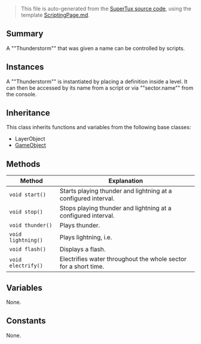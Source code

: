 > This file is auto-generated from the [SuperTux source code](https://github.com/SuperTux/supertux/tree/master/src), using the template [ScriptingPage.md](https://github.com/SuperTux/wiki/tree/master/templates/ScriptingPage.md).

Summary
-------

A ""Thunderstorm"" that was given a name can be controlled by scripts. 

Instances
--------

A ""Thunderstorm"" is instantiated by placing a definition inside a level. It can then be accessed by its name from a script or via ""sector.name"" from the console. 

Inheritance
--------

This class inherits functions and variables from the following base classes:
* LayerObject
* [GameObject](https://github.com/SuperTux/supertux/wiki/ScriptingGameObject)


Methods
-------

Method | Explanation
-------|-------
`void start()` | Starts playing thunder and lightning at a configured interval.
`void stop()` | Stops playing thunder and lightning at a configured interval.
`void thunder()` | Plays thunder.
`void lightning()` | Plays lightning, i.e.
`void flash()` | Displays a flash.
`void electrify()` | Electrifies water throughout the whole sector for a short time.


Variables
---------

None.

Constants
---------

None.
